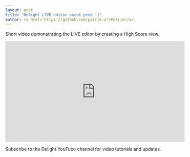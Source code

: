 ```yaml
---
layout: post
title: "Delight LIVE editor sneak peek :)"
author: <a href="https://github.com/patrik-u">Patrik</a>
---
```


Short video demonstrating the LIVE editor by creating a High Score view.

<iframe width="560" height="315" src="https://www.youtube.com/embed/8kbGgEk_V4E" frameborder="0" allow="accelerometer; autoplay; encrypted-media; gyroscope; picture-in-picture" allowfullscreen></iframe>

Subscribe to the Delight YouTube channel for video tutorials and updates.


